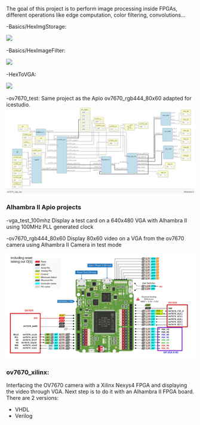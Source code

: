 The goal of this project is to perform image processing inside FPGAs, different operations like edge computation, color filtering, convolutions...


-Basics/HexImgStorage:

  ![](https://github.com/JdeRobot/FPGA-robotics/blob/master/Projects/ComputerVision/Basics/HexImgStorage/Diagram.png)
  
  
-Basics/HexImageFilter:

  ![](https://github.com/JdeRobot/FPGA-robotics/blob/master/Projects/ComputerVision/Basics/HexImageFilter/Untitled%20Diagram.png)


-HexToVGA:

  ![](https://github.com/JdeRobot/FPGA-robotics/blob/master/Projects/ComputerVision/HexToVGA/Untitled%20Diagram.png)

  
-ov7670_test:
  Same project as the Apio ov7670_rgb444_80x60 adapted for icestudio.
  ![OV7670 test icestudio](ov7670_test/ov7670_vga_top_icestudio.png)
  
  
### Alhambra II Apio projects

-vga_test_100mhz
  Display a test card on a 640x480 VGA with Alhambra II using 100MHz PLL generated clock
  
-ov7670_rgb444_80x60
  Display 80x60 video on a VGA from the ov7670 camera using Alhambra II
  Camera in test mode
  
   ![OV7670 camera and alhambra pin connection](ov7670_alhambra_interface.png)
  
  
### ov7670_xilinx: 
Interfacing the OV7670 camera with a Xilinx Nexys4 FPGA and displaying the video through VGA. Next step is to do it with an Alhambra II FPGA board. There are 2 versions:
  + VHDL
  + Verilog
  
